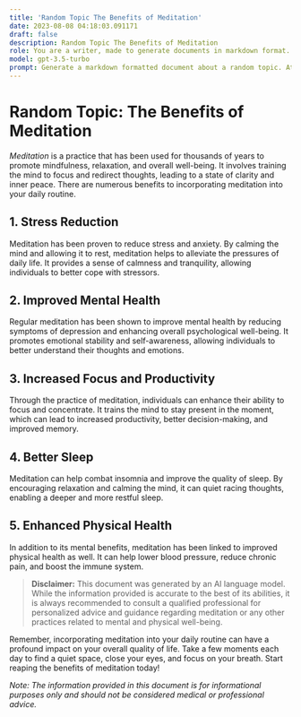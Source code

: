 ```yaml
---
title: 'Random Topic The Benefits of Meditation'
date: 2023-08-08 04:18:03.091171
draft: false
description: Random Topic The Benefits of Meditation
role: You are a writer, made to generate documents in markdown format. It is very important that all of the documents you generate are in valid markdown format.
model: gpt-3.5-turbo
prompt: Generate a markdown formatted document about a random topic. At the bottom, include a disclaimer explaining that the document was generated by you. The first line of the document should be the title. Make sure that the entire document is in proper markdown format, using a mix of various tags to make the document visually appealing.
---
```


# Random Topic: The Benefits of Meditation

*Meditation* is a practice that has been used for thousands of years to promote mindfulness, relaxation, and overall well-being. It involves training the mind to focus and redirect thoughts, leading to a state of clarity and inner peace. There are numerous benefits to incorporating meditation into your daily routine. 

## 1. Stress Reduction
Meditation has been proven to reduce stress and anxiety. By calming the mind and allowing it to rest, meditation helps to alleviate the pressures of daily life. It provides a sense of calmness and tranquility, allowing individuals to better cope with stressors.

## 2. Improved Mental Health
Regular meditation has been shown to improve mental health by reducing symptoms of depression and enhancing overall psychological well-being. It promotes emotional stability and self-awareness, allowing individuals to better understand their thoughts and emotions.

## 3. Increased Focus and Productivity
Through the practice of meditation, individuals can enhance their ability to focus and concentrate. It trains the mind to stay present in the moment, which can lead to increased productivity, better decision-making, and improved memory.

## 4. Better Sleep
Meditation can help combat insomnia and improve the quality of sleep. By encouraging relaxation and calming the mind, it can quiet racing thoughts, enabling a deeper and more restful sleep.

## 5. Enhanced Physical Health
In addition to its mental benefits, meditation has been linked to improved physical health as well. It can help lower blood pressure, reduce chronic pain, and boost the immune system. 

> **Disclaimer:**
> This document was generated by an AI language model. While the information provided is accurate to the best of its abilities, it is always recommended to consult a qualified professional for personalized advice and guidance regarding meditation or any other practices related to mental and physical well-being.

Remember, incorporating meditation into your daily routine can have a profound impact on your overall quality of life. Take a few moments each day to find a quiet space, close your eyes, and focus on your breath. Start reaping the benefits of meditation today!

*Note: The information provided in this document is for informational purposes only and should not be considered medical or professional advice.*